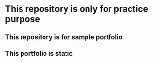 # This repository is only for practice purpose
## This repository is for sample portfolio
## This portfolio is static